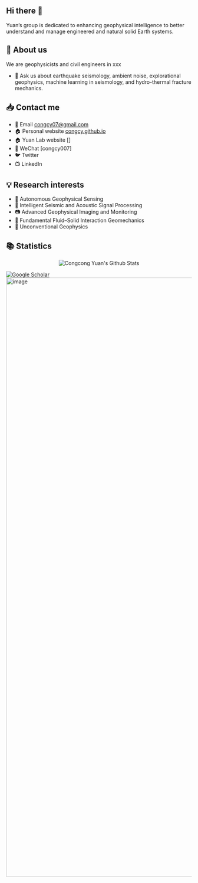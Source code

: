 ## Hi there 👋

Yuan’s group is dedicated to enhancing geophysical intelligence to better understand and manage engineered and natural solid Earth systems.

## 👤 About us

We are geophysicists and civil engineers in xxx

- 💬 Ask us about earthquake seismology, ambient noise, explorational geophysics, machine learning in seismology, and hydro-thermal fracture mechanics.

## 📥 Contact me

- 📩 Email [congcy07@gmail.com](congc@gmail.com)
- 🏠 Personal website [congcy.github.io](https://congcy.github.io/)
- 🏠 Yuan Lab website []
- 💬 WeChat [congcy007]
- 🐦 Twitter
- 📺 LinkedIn

## 💡 Research interests

- 🤖 Autonomous Geophysical Sensing
- 🌊 Intelligent Seismic and Acoustic Signal Processing
- 📷 Advanced Geophysical Imaging and Monitoring
- 🧪 Fundamental Fluid–Solid Interaction Geomechanics
- 🚀 Unconventional Geophysics



## 📚 Statistics

<div align="center">

<img align="center" src="https://github-readme-stats.vercel.app/api?username=congcy&include_all_commits=true&count_private=true&show_icons=true&line_height=20&title_color=7A7ADB&icon_color=2234AE&text_color=D3D3D3&bg_color=0,000000,130F40" alt="Congcong Yuan's Github Stats">

</div>

[![Google Scholar](https://img.shields.io/badge/Google%20Scholar-CongcongYuan-red)](https://scholar.google.com.hk/citations?user=Q3ghx0YAAAAJ&hl=en)<img width="1276" height="1624" alt="image" src="https://github.com/user-attachments/assets/9068fcea-ccd2-4b65-942d-0a06ef42620a" />
